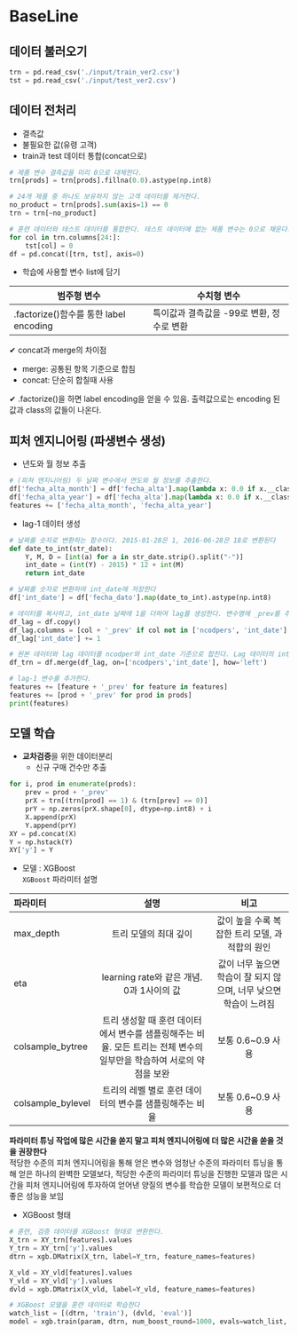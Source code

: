# BaseLine

## 데이터 불러오기

```python
trn = pd.read_csv('./input/train_ver2.csv')
tst = pd.read_csv('./input/test_ver2.csv')
```

## 데이터 전처리
- 결측값
- 불필요한 값(유령 고객)
- train과 test 데이터 통합(concat으로)

```python
# 제품 변수 결측값을 미리 0으로 대체한다.
trn[prods] = trn[prods].fillna(0.0).astype(np.int8)

# 24개 제품 중 하나도 보유하지 않는 고객 데이터를 제거한다.
no_product = trn[prods].sum(axis=1) == 0
trn = trn[~no_product]

# 훈련 데이터와 테스트 데이터를 통합한다. 테스트 데이터에 없는 제품 변수는 0으로 채운다.
for col in trn.columns[24:]:
    tst[col] = 0
df = pd.concat([trn, tst], axis=0)
```

- 학습에 사용할 변수 list에 담기

|범주형 변수|수치형 변수|
|------|------|
|.factorize()함수를 통한 label encoding|특이값과 결측값을 -99로 변환, 정수로 변환|


✔ concat과 merge의 차이점  
- merge: 공통된 항목 기준으로 합침
- concat: 단순히 합칠때 사용

✔ .factorize()을 하면 label encoding을 얻을 수 있음. 출력값으로는 encoding 된 값과 class의 값들이 나온다.


## 피처 엔지니어링 (파생변수 생성)

- 년도와 월 정보 추출

```python
# (피쳐 엔지니어링) 두 날짜 변수에서 연도와 월 정보를 추출한다.
df['fecha_alta_month'] = df['fecha_alta'].map(lambda x: 0.0 if x.__class__ is float else float(x.split('-')[1])).astype(np.int8)
df['fecha_alta_year'] = df['fecha_alta'].map(lambda x: 0.0 if x.__class__ is float else float(x.split('-')[0])).astype(np.int16)
features += ['fecha_alta_month', 'fecha_alta_year']
```

- lag-1 데이터 생성

```python
# 날짜를 숫자로 변환하는 함수이다. 2015-01-28은 1, 2016-06-28은 18로 변환된다
def date_to_int(str_date):
    Y, M, D = [int(a) for a in str_date.strip().split("-")] 
    int_date = (int(Y) - 2015) * 12 + int(M)
    return int_date

# 날짜를 숫자로 변환하여 int_date에 저장한다
df['int_date'] = df['fecha_dato'].map(date_to_int).astype(np.int8)

# 데이터를 복사하고, int_date 날짜에 1을 더하여 lag를 생성한다. 변수명에 _prev를 추가한다.
df_lag = df.copy()
df_lag.columns = [col + '_prev' if col not in ['ncodpers', 'int_date'] else col for col in df.columns ]
df_lag['int_date'] += 1

# 원본 데이터와 lag 데이터를 ncodper와 int_date 기준으로 합친다. Lag 데이터의 int_date는 1 밀려 있기 때문에, 저번 달의 제품 정보가 삽입된다.
df_trn = df.merge(df_lag, on=['ncodpers','int_date'], how='left')

# lag-1 변수를 추가한다.
features += [feature + '_prev' for feature in features]
features += [prod + '_prev' for prod in prods]
print(features)
```

## 모델 학습
- **교차검증**을 위한 데이터분리
    - 신규 구매 건수만 추출
    
```python
for i, prod in enumerate(prods):
    prev = prod + '_prev'
    prX = trn[(trn[prod] == 1) & (trn[prev] == 0)]
    prY = np.zeros(prX.shape[0], dtype=np.int8) + i
    X.append(prX)
    Y.append(prY)
XY = pd.concat(X)
Y = np.hstack(Y)
XY['y'] = Y
```

- 모델 : XGBoost  
```XGBoost``` 파라미터 설명

| 파라미터 | 설명 | 비고 |
|:------|:-------:|:-----------:|
|max_depth|트리 모델의 최대 깊이|값이 높을 수록 복잡한 트리 모델, 과적합의 원인|
|eta|learning rate와 같은 개념. 0과 1사이의 값|값이 너무 높으면 학습이 잘 되지 않으며, 너무 낮으면 학습이 느려짐|
|colsample_bytree|트리 생성할 때 훈련 데이터에서 변수를 샘플링해주는 비율.  모든 트리는 전체 변수의 일부만을 학습하여 서로의 약점을 보완| 보통 0.6~0.9 사용|
|colsample_bylevel|트리의 레벨 별로 훈련 데이터의 변수를 샘플링해주는 비율| 보통 0.6~0.9 사용|

**파라미터 튜닝 작업에 많은 시간을 쏟지 말고 피처 엔지니어링에 더 많은 시간을 쏟을 것을 권장한다**  
적당한 수준의 피처 엔지니어링을 통해 얻은 변수와 엄청난 수준의 파라미터 튜닝을 통해 얻은 하나의 완벽한 모델보다, 적당한 수준의 파라미터 튜닝을 진행한 모델과 많은 시간을 피처 엔지니어링에 투자하여 얻어낸 양질의 변수를 학습한 모델이 보편적으로 더 좋은 성능을 보임

- XGBoost 형태  
```python
# 훈련, 검증 데이터를 XGBoost 형태로 변환한다.
X_trn = XY_trn[features].values
Y_trn = XY_trn['y'].values
dtrn = xgb.DMatrix(X_trn, label=Y_trn, feature_names=features)

X_vld = XY_vld[features].values
Y_vld = XY_vld['y'].values
dvld = xgb.DMatrix(X_vld, label=Y_vld, feature_names=features)

# XGBoost 모델을 훈련 데이터로 학습한다
watch_list = [(dtrn, 'train'), (dvld, 'eval')]
model = xgb.train(param, dtrn, num_boost_round=1000, evals=watch_list, early_stopping_rounds=20)
```
